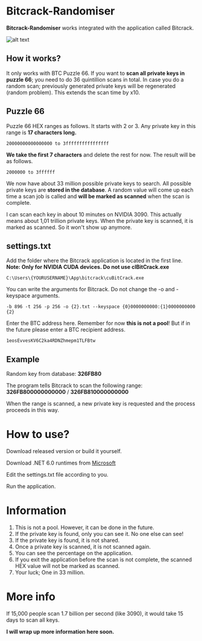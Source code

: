 
# Bitcrack-Randomiser

**Bitcrack-Randomiser** works integrated with the application called Bitcrack. 

![alt text](https://i.ibb.co/DGq2Bbz/ap.png)

## How it works?

It only works with BTC Puzzle 66. If you want to **scan all private keys in  puzzle 66**; you need to do 36 quintillion scans in total. In case you do a random scan; previously generated private keys will be regenerated (random problem). This extends the scan time by x10.

## Puzzle 66

Puzzle 66 HEX ranges as follows. It starts with 2 or 3. Any private key in this range is **17 characters long.**

`20000000000000000 to
3ffffffffffffffff`

**We take the first 7 characters** and delete the rest for now. The result will be as follows.

`2000000 to
3ffffff`

We now have about 33 million possible private keys to search. All possible private keys are **stored in the database**. A random value will come up each time a scan job is called and **will be marked as scanned** when the scan is complete. 

I can scan each key in about 10 minutes on NVIDIA 3090. This actually means about 1,01 trillion private keys. When the private key is scanned, it is marked as scanned. So it won't show up anymore.

## settings.txt

Add the folder where the Bitcrack application is located in the first line. **Note: Only for NVIDIA CUDA devices. Do not use clBitCrack.exe**

`C:\Users\{YOURUSERNAME}\App\bitcrack\cuBitCrack.exe`

You can write the arguments for Bitcrack. Do not change the -o and -keyspace arguments.

`-b 896 -t 256 -p 256 -o {2}.txt --keyspace {0}0000000000:{1}0000000000 {2}`

Enter the BTC address here. Remember for now **this is not a pool**! But if in the future please enter a BTC recipient address.

`1eosEvvesKV6C2ka4RDNZhmepm1TLFBtw`

## Example

Random key from database: **326FB80**

The program tells Bitcrack to scan the following range: **326FB800000000000** / **326FB810000000000**

When the range is scanned, a new private key is requested and the process proceeds in this way.

# How to use?

Download released version or build it yourself.

Download .NET 6.0 runtimes from [Microsoft](https://dotnet.microsoft.com/en-us/download/dotnet/6.0)

Edit the settings.txt file according to you.

Run the application.

# Information

1. This is not a pool. However, it can be done in the future.
2. If the private key is found, only you can see it. No one else can see!
3. If the private key is found, it is not shared.
4. Once a private key is scanned, it is not scanned again.
5. You can see the percentage on the application.
6. If you exit the application before the scan is not complete, the scanned HEX value will not be marked as scanned.
7. Your luck; One in 33 million.

# More info

If 15,000 people scan 1.7 billion per second (like 3090), it would take 15 days to scan all keys.

**I will wrap up more information here soon.**

